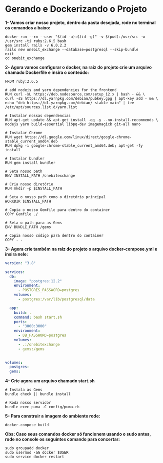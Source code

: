 # Gerando e Dockerizando o Projeto



**1- Vamos criar nosso projeto, dentro da pasta desejada, rode no terminal os comandos a baixo:**

```shell
docker run --rm --user "$(id -u):$(id -g)" -v $(pwd):/usr/src -w /usr/src -ti ruby:2.6.5 bash
gem install rails -v 6.0.2.2
rails new onebit_exchange --database=postgresql --skip-bundle
exit
cd onebit_exchange
```



**2- Agora vamos configurar o docker, na raiz do projeto crie um arquivo chamado Dockerfile e insira o conteúdo:**

```
FROM ruby:2.6.5

# add nodejs and yarn dependencies for the frontend
RUN curl -sL https://deb.nodesource.com/setup_12.x | bash - && \
curl -sS https://dl.yarnpkg.com/debian/pubkey.gpg | apt-key add - && \
echo "deb https://dl.yarnpkg.com/debian/ stable main" | tee /etc/apt/sources.list.d/yarn.list

# Instalar nossas dependencias
RUN apt-get update && apt-get install -qq -y --no-install-recommends \
nodejs yarn build-essential libpq-dev imagemagick git-all nano

# Instalar Chrome
RUN wget https://dl.google.com/linux/direct/google-chrome-stable_current_amd64.deb
RUN dpkg -i google-chrome-stable_current_amd64.deb; apt-get -fy install

# Instalar bundler
RUN gem install bundler

# Seta nosso path
ENV INSTALL_PATH /onebitexchange

# Cria nosso diretório
RUN mkdir -p $INSTALL_PATH

# Seta o nosso path como o diretório principal
WORKDIR $INSTALL_PATH

# Copia o nosso Gemfile para dentro do container
COPY Gemfile ./

# Seta o path para as Gems
ENV BUNDLE_PATH /gems

# Copia nosso código para dentro do container
COPY . .
```



**3- Agora crie também na raiz do projeto o arquivo docker-compose.yml e insira nele:**

```yaml
version: "3.8"

services:
  db:
    image: "postgres:12.2"
    environment:
      - POSTGRES_PASSWORD=postgres
    volumes:
      - postgres:/var/lib/postgresql/data

  app:
    build: .
    command: bash start.sh
    ports:
      - "3000:3000"
    environment:
      - DB_PASSWORD=postgres
    volumes:
      - .:/onebitexchange
      - gems:/gems
 

volumes:
  postgres:
  gems:
```



**4- Crie agora um arquivo chamado start.sh**

```shell
# Instala as Gems
bundle check || bundle install

# Roda nosso servidor
bundle exec puma -C config/puma.rb
```



**5- Para construir a imagem do ambiente rode:**

```shell
docker-compose build
```



**Obs: Caso seus comandos docker só funcionem usando o sudo antes, rode no console os seguintes comando para concertar:**

```shell
sudo groupadd docker
sudo usermod -aG docker $USER
sudo service docker restart
```

